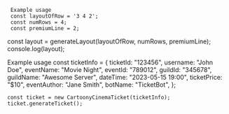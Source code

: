      Example usage
     const layoutOfRow = '3 4 2';
     const numRows = 4;
     const premiumLine = 2;

const layout = generateLayout(layoutOfRow, numRows, premiumLine);
console.log(layout);

Example usage
const ticketInfo = {
ticketId: "123456",
username: "John Doe",
eventName: "Movie Night",
eventId: "789012",
guildId: "345678",
guildName: "Awesome Server",
dateTime: "2023-05-15 19:00",
ticketPrice: "$10",
eventAuthor: "Jane Smith",
botName: "TicketBot",
};

    const ticket = new CartoonyCinemaTicket(ticketInfo);
    ticket.generateTicket();
